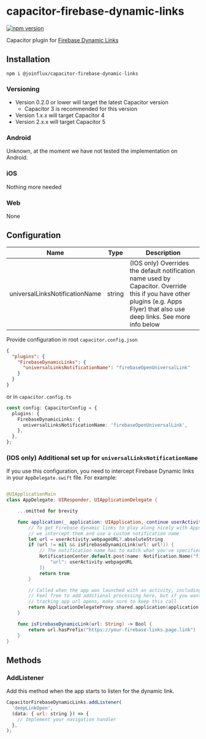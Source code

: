 # capacitor-firebase-dynamic-links

[![npm version](https://badge.fury.io/js/%40joinflux%2Fcapacitor-firebase-dynamic-links.svg)](https://badge.fury.io/js/%40joinflux%2Fcapacitor-firebase-dynamic-links)

Capacitor plugin for [Firebase Dynamic Links](https://firebase.google.com/docs/dynamic-links)

## Installation

```
npm i @joinflux/capacitor-firebase-dynamic-links
```

### Versioning

- Version 0.2.0 or lower will target the latest Capacitor version
  - Capacitor 3 is recommended for this version
- Version 1.x.x will target Capacitor 4
- Version 2.x.x will target Capacitor 5

### Android

Unknown, at the moment we have not tested the implementation on Android.

### iOS

Nothing more needed

### Web

None

## Configuration

| Name                     | Type     | Description                                                                                                                   |
| ------------------------ | -------- | ----------------------------------------------------------------------------------------------------------------------------- |
| universalLinksNotificationName | string | (IOS only) Overrides the default notification name used by Capacitor. Override this if you have other plugins (e.g. Apps Flyer) that also use deep links. See more info below |

Provide configuration in root `capacitor.config.json`

```json
{
  "plugins": {
    "FirebaseDynamicLinks": {
      "universalLinksNotificationName": "firebaseOpenUniversalLink"
    }
  }
}
```

or in `capacitor.config.ts`

```ts
const config: CapacitorConfig = {
  plugins: {
    FirebaseDynamicLinks: {
      universalLinksNotificationName: 'firebaseOpenUniversalLink',
    },
  },
};
```

### (IOS only) Additional set up for `universalLinksNotificationName`

If you use this configuration, you need to intercept Firebase Dynamic links in your `AppDelegate.swift` file. For example:

``` swift

@UIApplicationMain
class AppDelegate: UIResponder, UIApplicationDelegate {

    ...omitted for brevity

    func application(_ application: UIApplication, continue userActivity: NSUserActivity, restorationHandler: @escaping ([UIUserActivityRestoring]?) -> Void) -> Bool {
        // To get Firebase dynamic links to play along nicely with Apps Flyer,
        // we intercept them and use a custom notification name
        let url = userActivity.webpageURL?.absoluteString
        if (url != nil && isFirebaseDynamicLink(url: url!)) {
            // The notification name has to match what you've specified in your Capacitor config
            NotificationCenter.default.post(name: Notification.Name("firebaseOpenUniversalLink"), object: [
                "url": userActivity.webpageURL
            ])
            return true
        }

        // Called when the app was launched with an activity, including Universal Links.
        // Feel free to add additional processing here, but if you want the App API to support
        // tracking app url opens, make sure to keep this call
        return ApplicationDelegateProxy.shared.application(application, continue: userActivity, restorationHandler: restorationHandler)
    }

    func isFirebaseDynamicLink(url: String) -> Bool {
        return url.hasPrefix("https://your-firebase-links.page.link")
    }
}
```

## Methods

### AddListener

Add this method when the app starts to listen for the dynamic link.

```js
CapacitorFirebaseDynamicLinks.addListener(
  'deepLinkOpen',
  (data: { url: string }) => {
    // Implement your navigation handler
  },
);
```

